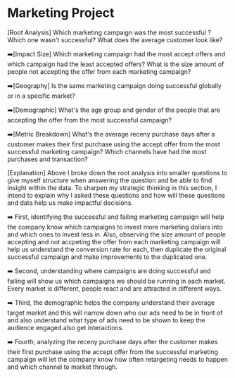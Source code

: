 # Marketing Project

[Root Analysis] Which marketing campaign was the most successful ? Which one wasn't successful? What does the average customer look like?


➡️[Impact Size] 
Which marketing campaign had the most accept offers and which campaign had the least accepted offers? What is the size amount of people not accepting the offer from each marketing campaign?


➡️[Geography] 
Is the same marketing campaign doing successful globally or in a specific market?


➡️[Demographic] 
What's the age group and gender of the people that are accepting the offer from the most successful campaign?


➡️[Metric Breakdown] 
What's the average receny purchase days after a customer makes their first purchase using the accept offer from the most successful marketing campaign? Which channels have had the most purchases and transaction?


[Explanation]
Above I broke down the root analysis into smaller questions to give myself structure when answering the question and be able to find insight within the data. To sharpen my strategic thinking in this section, I intend to explain why I asked these questions and how will these questions and data help us make impactful decisions.

➡️ First, identifying the successful and failing marketing campaign will help the company know which campaigns to invest more marketing dollars into and which ones to invest less in. Also, observing the size amount of people accepting and not accpeting the offer from each marketing campaign will help us understand the conversion rate for each, then duplicate the original successful campaign and make improvements to the duplicated one.


➡️ Second, understanding where campaigns are doing successful and failing will show us which campaigns we should be running in each market. Every market is different, people react and are attracted in different ways.


➡️ Third, the demographic helps the company understand their average target market and this will narrow down who our ads need to be in front of and also understand what type of ads need to be shown to keep the audience engaged also get interactions.

➡️ Fourth, analyzing the receny purchase days after the customer makes their first purchase using the accept offer from the successful marketing campaign will let the company know how often retargeting needs to happen and which channel to market through.
